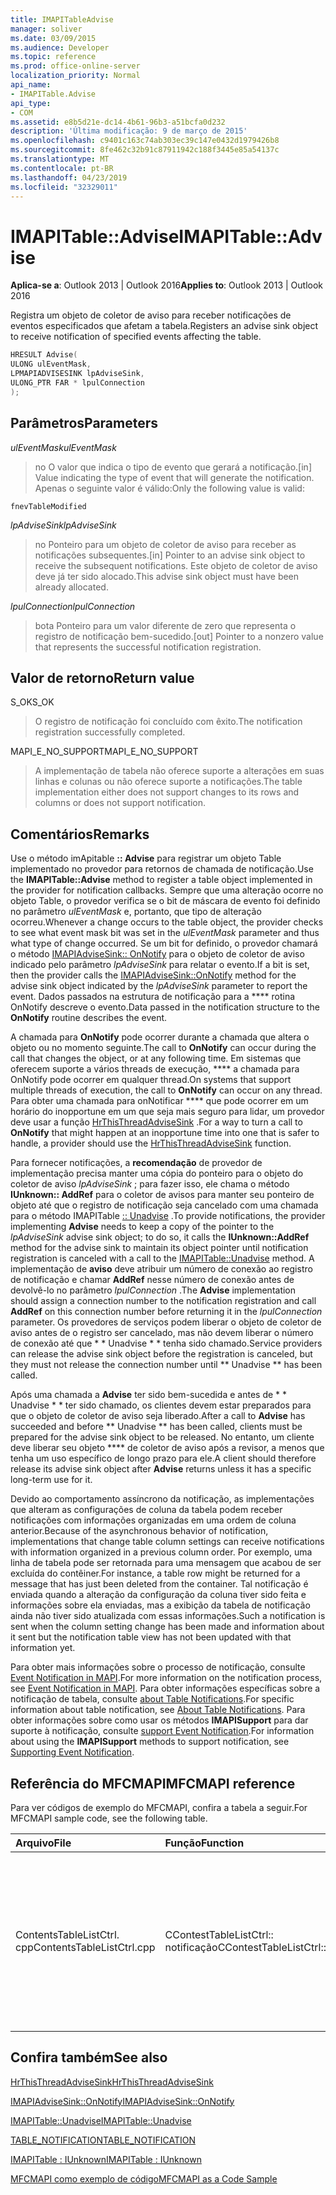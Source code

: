 ```yaml
---
title: IMAPITableAdvise
manager: soliver
ms.date: 03/09/2015
ms.audience: Developer
ms.topic: reference
ms.prod: office-online-server
localization_priority: Normal
api_name:
- IMAPITable.Advise
api_type:
- COM
ms.assetid: e8b5d21e-dc14-4b61-96b3-a51bcfa0d232
description: 'Última modificação: 9 de março de 2015'
ms.openlocfilehash: c9401c163c74ab303ec39c147e0432d1979426b8
ms.sourcegitcommit: 8fe462c32b91c87911942c188f3445e85a54137c
ms.translationtype: MT
ms.contentlocale: pt-BR
ms.lasthandoff: 04/23/2019
ms.locfileid: "32329011"
---
```

# <a name="imapitableadvise"></a><span data-ttu-id="fabd6-103">IMAPITable::Advise</span><span class="sxs-lookup"><span data-stu-id="fabd6-103">IMAPITable::Advise</span></span>

  
  
<span data-ttu-id="fabd6-104">**Aplica-se a**: Outlook 2013 | Outlook 2016</span><span class="sxs-lookup"><span data-stu-id="fabd6-104">**Applies to**: Outlook 2013 | Outlook 2016</span></span> 
  
<span data-ttu-id="fabd6-105">Registra um objeto de coletor de aviso para receber notificações de eventos especificados que afetam a tabela.</span><span class="sxs-lookup"><span data-stu-id="fabd6-105">Registers an advise sink object to receive notification of specified events affecting the table.</span></span>
  
```cpp
HRESULT Advise(
ULONG ulEventMask,
LPMAPIADVISESINK lpAdviseSink,
ULONG_PTR FAR * lpulConnection
);
```

## <a name="parameters"></a><span data-ttu-id="fabd6-106">Parâmetros</span><span class="sxs-lookup"><span data-stu-id="fabd6-106">Parameters</span></span>

 <span data-ttu-id="fabd6-107">_ulEventMask_</span><span class="sxs-lookup"><span data-stu-id="fabd6-107">_ulEventMask_</span></span>
  
> <span data-ttu-id="fabd6-108">no O valor que indica o tipo de evento que gerará a notificação.</span><span class="sxs-lookup"><span data-stu-id="fabd6-108">[in] Value indicating the type of event that will generate the notification.</span></span> <span data-ttu-id="fabd6-109">Apenas o seguinte valor é válido:</span><span class="sxs-lookup"><span data-stu-id="fabd6-109">Only the following value is valid:</span></span>
    
 `fnevTableModified`
  
 <span data-ttu-id="fabd6-110">_lpAdviseSink_</span><span class="sxs-lookup"><span data-stu-id="fabd6-110">_lpAdviseSink_</span></span>
  
> <span data-ttu-id="fabd6-111">no Ponteiro para um objeto de coletor de aviso para receber as notificações subsequentes.</span><span class="sxs-lookup"><span data-stu-id="fabd6-111">[in] Pointer to an advise sink object to receive the subsequent notifications.</span></span> <span data-ttu-id="fabd6-112">Este objeto de coletor de aviso deve já ter sido alocado.</span><span class="sxs-lookup"><span data-stu-id="fabd6-112">This advise sink object must have been already allocated.</span></span>
    
 <span data-ttu-id="fabd6-113">_lpulConnection_</span><span class="sxs-lookup"><span data-stu-id="fabd6-113">_lpulConnection_</span></span>
  
> <span data-ttu-id="fabd6-114">bota Ponteiro para um valor diferente de zero que representa o registro de notificação bem-sucedido.</span><span class="sxs-lookup"><span data-stu-id="fabd6-114">[out] Pointer to a nonzero value that represents the successful notification registration.</span></span>
    
## <a name="return-value"></a><span data-ttu-id="fabd6-115">Valor de retorno</span><span class="sxs-lookup"><span data-stu-id="fabd6-115">Return value</span></span>

<span data-ttu-id="fabd6-116">S_OK</span><span class="sxs-lookup"><span data-stu-id="fabd6-116">S_OK</span></span> 
  
> <span data-ttu-id="fabd6-117">O registro de notificação foi concluído com êxito.</span><span class="sxs-lookup"><span data-stu-id="fabd6-117">The notification registration successfully completed.</span></span>
    
<span data-ttu-id="fabd6-118">MAPI_E_NO_SUPPORT</span><span class="sxs-lookup"><span data-stu-id="fabd6-118">MAPI_E_NO_SUPPORT</span></span> 
  
> <span data-ttu-id="fabd6-119">A implementação de tabela não oferece suporte a alterações em suas linhas e colunas ou não oferece suporte a notificações.</span><span class="sxs-lookup"><span data-stu-id="fabd6-119">The table implementation either does not support changes to its rows and columns or does not support notification.</span></span>
    
## <a name="remarks"></a><span data-ttu-id="fabd6-120">Comentários</span><span class="sxs-lookup"><span data-stu-id="fabd6-120">Remarks</span></span>

<span data-ttu-id="fabd6-121">Use o método imApitable **:: Advise** para registrar um objeto Table implementado no provedor para retornos de chamada de notificação.</span><span class="sxs-lookup"><span data-stu-id="fabd6-121">Use the **IMAPITable::Advise** method to register a table object implemented in the provider for notification callbacks.</span></span> <span data-ttu-id="fabd6-122">Sempre que uma alteração ocorre no objeto Table, o provedor verifica se o bit de máscara de evento foi definido no parâmetro _ulEventMask_ e, portanto, que tipo de alteração ocorreu.</span><span class="sxs-lookup"><span data-stu-id="fabd6-122">Whenever a change occurs to the table object, the provider checks to see what event mask bit was set in the  _ulEventMask_ parameter and thus what type of change occurred.</span></span> <span data-ttu-id="fabd6-123">Se um bit for definido, o provedor chamará o método [IMAPIAdviseSink:: OnNotify](imapiadvisesink-onnotify.md) para o objeto de coletor de aviso indicado pelo parâmetro _lpAdviseSink_ para relatar o evento.</span><span class="sxs-lookup"><span data-stu-id="fabd6-123">If a bit is set, then the provider calls the [IMAPIAdviseSink::OnNotify](imapiadvisesink-onnotify.md) method for the advise sink object indicated by the  _lpAdviseSink_ parameter to report the event.</span></span> <span data-ttu-id="fabd6-124">Dados passados na estrutura de notificação para a \*\*\*\* rotina OnNotify descreve o evento.</span><span class="sxs-lookup"><span data-stu-id="fabd6-124">Data passed in the notification structure to the **OnNotify** routine describes the event.</span></span> 
  
<span data-ttu-id="fabd6-125">A chamada para **OnNotify** pode ocorrer durante a chamada que altera o objeto ou no momento seguinte.</span><span class="sxs-lookup"><span data-stu-id="fabd6-125">The call to **OnNotify** can occur during the call that changes the object, or at any following time.</span></span> <span data-ttu-id="fabd6-126">Em sistemas que oferecem suporte a vários threads de execução, \*\*\*\* a chamada para OnNotify pode ocorrer em qualquer thread.</span><span class="sxs-lookup"><span data-stu-id="fabd6-126">On systems that support multiple threads of execution, the call to **OnNotify** can occur on any thread.</span></span> <span data-ttu-id="fabd6-127">Para obter uma chamada para onNotificar \*\*\*\* que pode ocorrer em um horário do inopportune em um que seja mais seguro para lidar, um provedor deve usar a função [HrThisThreadAdviseSink](hrthisthreadadvisesink.md) .</span><span class="sxs-lookup"><span data-stu-id="fabd6-127">For a way to turn a call to **OnNotify** that might happen at an inopportune time into one that is safer to handle, a provider should use the [HrThisThreadAdviseSink](hrthisthreadadvisesink.md) function.</span></span> 
  
<span data-ttu-id="fabd6-128">Para fornecer notificações, a **recomendação** de provedor de implementação precisa manter uma cópia do ponteiro para o objeto do coletor de aviso _lpAdviseSink_ ; para fazer isso, ele chama o método **IUnknown:: AddRef** para o coletor de avisos para manter seu ponteiro de objeto até que o registro de notificação seja cancelado com uma chamada para o método IMAPITable [:: Unadvise](imapitable-unadvise.md) .</span><span class="sxs-lookup"><span data-stu-id="fabd6-128">To provide notifications, the provider implementing **Advise** needs to keep a copy of the pointer to the  _lpAdviseSink_ advise sink object; to do so, it calls the **IUnknown::AddRef** method for the advise sink to maintain its object pointer until notification registration is canceled with a call to the [IMAPITable::Unadvise](imapitable-unadvise.md) method.</span></span> <span data-ttu-id="fabd6-129">A implementação de **aviso** deve atribuir um número de conexão ao registro de notificação e chamar **AddRef** nesse número de conexão antes de devolvê-lo no parâmetro _lpulConnection_ .</span><span class="sxs-lookup"><span data-stu-id="fabd6-129">The **Advise** implementation should assign a connection number to the notification registration and call **AddRef** on this connection number before returning it in the  _lpulConnection_ parameter.</span></span> <span data-ttu-id="fabd6-130">Os provedores de serviços podem liberar o objeto de coletor de aviso antes de o registro ser cancelado, mas não devem liberar o número de conexão até que \* \* Unadvise \* \* tenha sido chamado.</span><span class="sxs-lookup"><span data-stu-id="fabd6-130">Service providers can release the advise sink object before the registration is canceled, but they must not release the connection number until \*\* Unadvise \*\* has been called.</span></span> 
  
<span data-ttu-id="fabd6-131">Após uma chamada a **Advise** ter sido bem-sucedida e antes de \* \* Unadvise \* \* ter sido chamado, os clientes devem estar preparados para que o objeto de coletor de aviso seja liberado.</span><span class="sxs-lookup"><span data-stu-id="fabd6-131">After a call to **Advise** has succeeded and before \*\* Unadvise \*\* has been called, clients must be prepared for the advise sink object to be released.</span></span> <span data-ttu-id="fabd6-132">No entanto, um cliente deve liberar seu objeto \*\*\*\* de coletor de aviso após a revisor, a menos que tenha um uso específico de longo prazo para ele.</span><span class="sxs-lookup"><span data-stu-id="fabd6-132">A client should therefore release its advise sink object after **Advise** returns unless it has a specific long-term use for it.</span></span> 
  
<span data-ttu-id="fabd6-133">Devido ao comportamento assíncrono da notificação, as implementações que alteram as configurações de coluna da tabela podem receber notificações com informações organizadas em uma ordem de coluna anterior.</span><span class="sxs-lookup"><span data-stu-id="fabd6-133">Because of the asynchronous behavior of notification, implementations that change table column settings can receive notifications with information organized in a previous column order.</span></span> <span data-ttu-id="fabd6-134">Por exemplo, uma linha de tabela pode ser retornada para uma mensagem que acabou de ser excluída do contêiner.</span><span class="sxs-lookup"><span data-stu-id="fabd6-134">For instance, a table row might be returned for a message that has just been deleted from the container.</span></span> <span data-ttu-id="fabd6-135">Tal notificação é enviada quando a alteração da configuração da coluna tiver sido feita e informações sobre ela enviadas, mas a exibição da tabela de notificação ainda não tiver sido atualizada com essas informações.</span><span class="sxs-lookup"><span data-stu-id="fabd6-135">Such a notification is sent when the column setting change has been made and information about it sent but the notification table view has not been updated with that information yet.</span></span>
  
<span data-ttu-id="fabd6-136">Para obter mais informações sobre o processo de notificação, consulte [Event Notification in MAPI](event-notification-in-mapi.md).</span><span class="sxs-lookup"><span data-stu-id="fabd6-136">For more information on the notification process, see [Event Notification in MAPI](event-notification-in-mapi.md).</span></span> <span data-ttu-id="fabd6-137">Para obter informações específicas sobre a notificação de tabela, consulte [about Table Notifications](about-table-notifications.md).</span><span class="sxs-lookup"><span data-stu-id="fabd6-137">For specific information about table notification, see [About Table Notifications](about-table-notifications.md).</span></span> <span data-ttu-id="fabd6-138">Para obter informações sobre como usar os métodos **IMAPISupport** para dar suporte à notificação, consulte [support Event Notification](supporting-event-notification.md).</span><span class="sxs-lookup"><span data-stu-id="fabd6-138">For information about using the **IMAPISupport** methods to support notification, see [Supporting Event Notification](supporting-event-notification.md).</span></span>
  
## <a name="mfcmapi-reference"></a><span data-ttu-id="fabd6-139">Referência do MFCMAPI</span><span class="sxs-lookup"><span data-stu-id="fabd6-139">MFCMAPI reference</span></span>

<span data-ttu-id="fabd6-140">Para ver códigos de exemplo do MFCMAPI, confira a tabela a seguir.</span><span class="sxs-lookup"><span data-stu-id="fabd6-140">For MFCMAPI sample code, see the following table.</span></span>
  
|<span data-ttu-id="fabd6-141">**Arquivo**</span><span class="sxs-lookup"><span data-stu-id="fabd6-141">**File**</span></span>|<span data-ttu-id="fabd6-142">**Função**</span><span class="sxs-lookup"><span data-stu-id="fabd6-142">**Function**</span></span>|<span data-ttu-id="fabd6-143">**Comentário**</span><span class="sxs-lookup"><span data-stu-id="fabd6-143">**Comment**</span></span>|
|:-----|:-----|:-----|
|<span data-ttu-id="fabd6-144">ContentsTableListCtrl. cpp</span><span class="sxs-lookup"><span data-stu-id="fabd6-144">ContentsTableListCtrl.cpp</span></span>  <br/> |<span data-ttu-id="fabd6-145">CContestTableListCtrl:: notificação</span><span class="sxs-lookup"><span data-stu-id="fabd6-145">CContestTableListCtrl::NotificationOn</span></span>  <br/> |<span data-ttu-id="fabd6-146">MFCMAPI usa o método imApitable **:: Advise** para registrar notificações para permitir que o modo de exibição de tabela permaneça atualizado.</span><span class="sxs-lookup"><span data-stu-id="fabd6-146">MFCMAPI uses the **IMAPITable::Advise** method to register for notifications to allow the table view to stay current.</span></span>  <br/> |
   
## <a name="see-also"></a><span data-ttu-id="fabd6-147">Confira também</span><span class="sxs-lookup"><span data-stu-id="fabd6-147">See also</span></span>



[<span data-ttu-id="fabd6-148">HrThisThreadAdviseSink</span><span class="sxs-lookup"><span data-stu-id="fabd6-148">HrThisThreadAdviseSink</span></span>](hrthisthreadadvisesink.md)
  
[<span data-ttu-id="fabd6-149">IMAPIAdviseSink::OnNotify</span><span class="sxs-lookup"><span data-stu-id="fabd6-149">IMAPIAdviseSink::OnNotify</span></span>](imapiadvisesink-onnotify.md)
  
[<span data-ttu-id="fabd6-150">IMAPITable::Unadvise</span><span class="sxs-lookup"><span data-stu-id="fabd6-150">IMAPITable::Unadvise</span></span>](imapitable-unadvise.md)
  
[<span data-ttu-id="fabd6-151">TABLE_NOTIFICATION</span><span class="sxs-lookup"><span data-stu-id="fabd6-151">TABLE_NOTIFICATION</span></span>](table_notification.md)
  
[<span data-ttu-id="fabd6-152">IMAPITable : IUnknown</span><span class="sxs-lookup"><span data-stu-id="fabd6-152">IMAPITable : IUnknown</span></span>](imapitableiunknown.md)


[<span data-ttu-id="fabd6-153">MFCMAPI como exemplo de código</span><span class="sxs-lookup"><span data-stu-id="fabd6-153">MFCMAPI as a Code Sample</span></span>](mfcmapi-as-a-code-sample.md)

